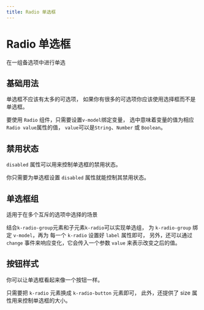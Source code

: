 ```yaml
---
title: Radio 单选框
---
```


# Radio 单选框

在一组备选项中进行单选

## 基础用法

单选框不应该有太多的可选项， 如果你有很多的可选项你应该使用选择框而不是单选框。

要使用 `Radio` 组件，只需要设置`v-model`绑定变量， 选中意味着变量的值为相应 `Radio value`属性的值， `value`可以是`String`、`Number` 或 `Boolean`。

<preview path="./basic.vue"></preview>

## 禁用状态

`disabled` 属性可以用来控制单选框的禁用状态。

你只需要为单选框设置 `disabled` 属性就能控制其禁用状态。

<preview path="./disabled.vue"></preview>

## 单选框组

适用于在多个互斥的选项中选择的场景

结合`k-radio-group`元素和子元素`k-radio`可以实现单选组， 为 `k-radio-group` 绑定 `v-model`，再为 每一个 `k-radio` 设置好 `label` 属性即可， 另外，还可以通过 `change` 事件来响应变化，它会传入一个参数 `value` 来表示改变之后的值。

<preview path="./radioButtonGroup.vue"></preview>

## 按钮样式

你可以让单选框看起来像一个按钮一样。

只需要把 `k-radio` 元素换成 `k-radio-button` 元素即可， 此外，还提供了 size 属性用来控制单选框的大小。

<preview path="./buttonStyle.vue"></preview>
